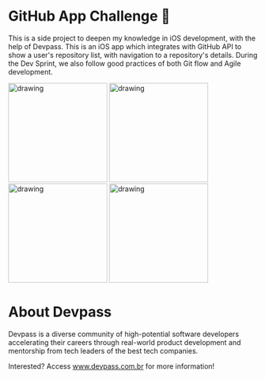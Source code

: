 # GitHub App Challenge 🐙

This is a side project to deepen my knowledge in iOS development, with the help of Devpass. This is an iOS app which integrates with GitHub API to show a user's repository list, with navigation to a repository's details. During the Dev Sprint, we also follow good practices of both Git flow and Agile development.

<p float="left">
<img src="https://github.com/devpass-tech/challenge-github-app/blob/main/screenshots/screenshot-1.png?raw=true" alt="drawing" width="200"/>
<img src="https://github.com/devpass-tech/challenge-github-app/blob/main/screenshots/screenshot-2.png?raw=true" alt="drawing" width="200"/>
<img src="https://github.com/devpass-tech/challenge-github-app/blob/main/screenshots/screenshot-3.png?raw=true" alt="drawing" width="200"/>
<img src="https://github.com/devpass-tech/challenge-github-app/blob/main/screenshots/screenshot-4.png?raw=true" alt="drawing" width="200"/>
</p>

# About Devpass

Devpass is a diverse community of high-potential software developers accelerating their careers through real-world product development and mentorship from tech leaders of the best tech companies.

Interested? Access www.devpass.com.br for more information!
